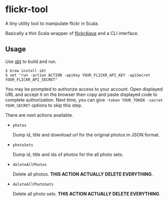 flickr-tool
===========

A tiny utility tool to manipulate flickr in Scala.

Basically a thin Scala wrapper of [flickr4java](https://github.com/callmeal/Flickr4Java) and a CLI interface.

Usage
-----

Use [sbt](http://www.scala-sbt.org) to build and run.

    $ brew install sbt
    $ set "run -action ACTION -apiKey YOUR_FLICKR_API_KEY -apiSecret YOUR_FLICKR_API_SECRET"

You may be prompted to authorize access to your account.
Open displayed URL and accept it on the browser then copy and paste displayed code to complete authorization.
Next time, you can give ``-token YOUR_TOKEN -secret YOUR_SECRET`` options to skip this step.

There are next actions available.

* ``photos``

    Dump id, title and download url for the original photos in JSON format.

* ``photoSets``

    Dump id, title and ids of photos for the all photo sets.

* ``deleteAllPhotos``

    Delete all photos. __THIS ACTION ACTUALLY DELETE EVERYTHING__.

* ``deleteAllPhotoSets``

    Delete all photo sets. __THIS ACTION ACTUALLY DELETE EVERYTHING__.